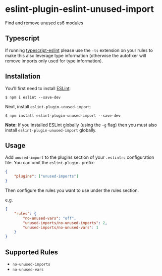 # eslint-plugin-eslint-unused-import

Find and remove unused es6 modules

## Typescript

If running [typescript-eslint](https://github.com/typescript-eslint/typescript-eslint) please use the `-ts`
extension on your rules to make this also leverage type information (otherwise the autofixer will remove
imports only used for type information).

## Installation

You'll first need to install [ESLint](http://eslint.org):

```
$ npm i eslint --save-dev
```

Next, install `eslint-plugin-unused-import`:

```
$ npm install eslint-plugin-unused-import --save-dev
```

**Note:** If you installed ESLint globally (using the `-g` flag) then you must also install `eslint-plugin-unused-import` globally.

## Usage

Add `unused-import` to the plugins section of your `.eslintrc` configuration file. You can omit the `eslint-plugin-` prefix:

```json
{
	"plugins": ["unused-imports"]
}
```

Then configure the rules you want to use under the rules section.

e.g.

```json
{
	"rules": {
		"no-unused-vars": "off",
		"unused-imports/no-unused-imports": 2,
		"unused-imports/no-unused-vars": 1
	}
}
```

## Supported Rules

- `no-unused-imports`
- `no-unused-vars`
